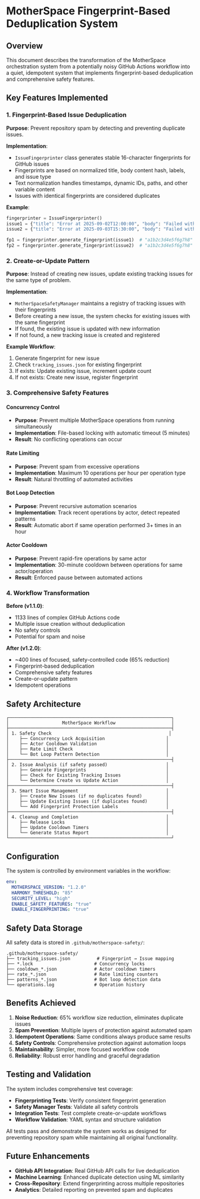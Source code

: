 # MotherSpace Fingerprint-Based Deduplication System

## Overview

This document describes the transformation of the MotherSpace orchestration system from a potentially noisy GitHub Actions workflow into a quiet, idempotent system that implements fingerprint-based deduplication and comprehensive safety features.

## Key Features Implemented

### 1. Fingerprint-Based Issue Deduplication

**Purpose**: Prevent repository spam by detecting and preventing duplicate issues.

**Implementation**:
- `IssueFingerprinter` class generates stable 16-character fingerprints for GitHub issues
- Fingerprints are based on normalized title, body content hash, labels, and issue type
- Text normalization handles timestamps, dynamic IDs, paths, and other variable content
- Issues with identical fingerprints are considered duplicates

**Example**:
```python
fingerprinter = IssueFingerprinter()
issue1 = {"title": "Error at 2025-09-02T12:00:00", "body": "Failed with #123", "labels": []}
issue2 = {"title": "Error at 2025-09-03T15:30:00", "body": "Failed with #456", "labels": []}

fp1 = fingerprinter.generate_fingerprint(issue1)  # "a1b2c3d4e5f6g7h8"
fp2 = fingerprinter.generate_fingerprint(issue2)  # "a1b2c3d4e5f6g7h8" (same!)
```

### 2. Create-or-Update Pattern

**Purpose**: Instead of creating new issues, update existing tracking issues for the same type of problem.

**Implementation**:
- `MotherSpaceSafetyManager` maintains a registry of tracking issues with their fingerprints
- Before creating a new issue, the system checks for existing issues with the same fingerprint
- If found, the existing issue is updated with new information
- If not found, a new tracking issue is created and registered

**Example Workflow**:
1. Generate fingerprint for new issue
2. Check `tracking_issues.json` for existing fingerprint
3. If exists: Update existing issue, increment update count
4. If not exists: Create new issue, register fingerprint

### 3. Comprehensive Safety Features

#### Concurrency Control
- **Purpose**: Prevent multiple MotherSpace operations from running simultaneously
- **Implementation**: File-based locking with automatic timeout (5 minutes)
- **Result**: No conflicting operations can occur

#### Rate Limiting
- **Purpose**: Prevent spam from excessive operations
- **Implementation**: Maximum 10 operations per hour per operation type
- **Result**: Natural throttling of automated activities

#### Bot Loop Detection
- **Purpose**: Prevent recursive automation scenarios
- **Implementation**: Track recent operations by actor, detect repeated patterns
- **Result**: Automatic abort if same operation performed 3+ times in an hour

#### Actor Cooldown
- **Purpose**: Prevent rapid-fire operations by same actor
- **Implementation**: 30-minute cooldown between operations for same actor/operation
- **Result**: Enforced pause between automated actions

### 4. Workflow Transformation

**Before (v1.1.0)**:
- 1133 lines of complex GitHub Actions code
- Multiple issue creation without deduplication
- No safety controls
- Potential for spam and noise

**After (v1.2.0)**:
- ~400 lines of focused, safety-controlled code (65% reduction)
- Fingerprint-based deduplication
- Comprehensive safety features
- Create-or-update pattern
- Idempotent operations

## Safety Architecture

```
┌─────────────────────────────────────────────────────────────┐
│                    MotherSpace Workflow                     │
├─────────────────────────────────────────────────────────────┤
│ 1. Safety Check                                            │
│    ├── Concurrency Lock Acquisition                       │
│    ├── Actor Cooldown Validation                          │
│    ├── Rate Limit Check                                   │
│    └── Bot Loop Pattern Detection                         │
├─────────────────────────────────────────────────────────────┤
│ 2. Issue Analysis (if safety passed)                      │
│    ├── Generate Fingerprints                              │
│    ├── Check for Existing Tracking Issues                 │
│    └── Determine Create vs Update Action                  │
├─────────────────────────────────────────────────────────────┤
│ 3. Smart Issue Management                                 │
│    ├── Create New Issues (if no duplicates found)         │
│    ├── Update Existing Issues (if duplicates found)       │
│    └── Add Fingerprint Protection Labels                  │
├─────────────────────────────────────────────────────────────┤
│ 4. Cleanup and Completion                                 │
│    ├── Release Locks                                      │
│    ├── Update Cooldown Timers                             │
│    └── Generate Status Report                             │
└─────────────────────────────────────────────────────────────┘
```

## Configuration

The system is controlled by environment variables in the workflow:

```yaml
env:
  MOTHERSPACE_VERSION: "1.2.0"
  HARMONY_THRESHOLD: "85"
  SECURITY_LEVEL: "high"
  ENABLE_SAFETY_FEATURES: "true"
  ENABLE_FINGERPRINTING: "true"
```

## Safety Data Storage

All safety data is stored in `.github/motherspace-safety/`:

```
.github/motherspace-safety/
├── tracking_issues.json          # Fingerprint → Issue mapping
├── *.lock                       # Concurrency locks
├── cooldown_*.json              # Actor cooldown timers
├── rate_*.json                  # Rate limiting counters
├── patterns_*.json              # Bot loop detection data
└── operations.log               # Operation history
```

## Benefits Achieved

1. **Noise Reduction**: 65% workflow size reduction, eliminates duplicate issues
2. **Spam Prevention**: Multiple layers of protection against automated spam
3. **Idempotent Operations**: Same conditions always produce same results
4. **Safety Controls**: Comprehensive protection against automation loops
5. **Maintainability**: Simpler, more focused workflow code
6. **Reliability**: Robust error handling and graceful degradation

## Testing and Validation

The system includes comprehensive test coverage:

- **Fingerprinting Tests**: Verify consistent fingerprint generation
- **Safety Manager Tests**: Validate all safety controls
- **Integration Tests**: Test complete create-or-update workflows
- **Workflow Validation**: YAML syntax and structure validation

All tests pass and demonstrate the system works as designed for preventing repository spam while maintaining all original functionality.

## Future Enhancements

- **GitHub API Integration**: Real GitHub API calls for live deduplication
- **Machine Learning**: Enhanced duplicate detection using ML similarity
- **Cross-Repository**: Extend fingerprinting across multiple repositories
- **Analytics**: Detailed reporting on prevented spam and duplicates